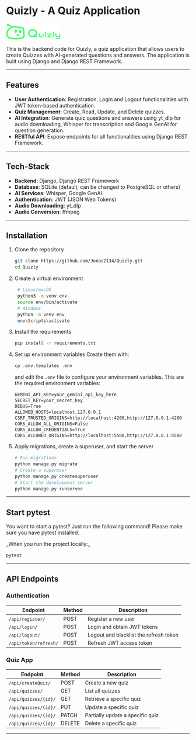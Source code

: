 # Quizly - A Quiz Application

![Quizly Logo](static/logo.png)

This is the backend code for Quizly, a quiz application that allows users to create Quizzes with AI-generated questions and answers. The application is built using Django and Django REST Framework.

---

## Features

- **User Authentication**: Registration, Login and Logout functionalities with JWT token-based authentication.
- **Quiz Management**: Create, Read, Update, and Delete quizzes.
- **AI Integration**: Generate quiz questions and answers using yt_dlp for audio downloading, Whisper for transcription and Google GenAI for question generation.
- **RESTful API**: Expose endpoints for all functionalities using Django REST Framework.

---

## Tech-Stack

- **Backend**: Django, Django REST Framework
- **Database**: SQLite (default, can be changed to PostgreSQL or others)
- **AI Services**: Whisper, Google GenAI
- **Authentication**: JWT (JSON Web Tokens)
- **Audio Downloading**: yt_dlp
- **Audio Conversion**: ffmpeg

---

## Installation

1. Clone the repository

   ```bash
   git clone https://github.com/Jonas2134/Quizly.git
   cd Quizly
   ```

2. Create a virtual environment

   ```bash
    # Linux/macOS
    python3 -m venv env
    source env/bin/activate
    # Windows
    python -m venv env
    env\Scripts\activate
   ```

3. Install the requirements

   ```bash
   pip install -r requirements.txt
   ```

4. Set up environment variables
   Create them with:

   ```bash
   cp .env.templates .env
   ```

   and edit the `.env` file to configure your environment variables.
   This are the required environment variables:

   ```
   GEMINI_API_KEY=your_gemini_api_key_here
   SECRET_KEY=your_secret_key
   DEBUG=True
   ALLOWED_HOSTS=localhost,127.0.0.1
   CSRF_TRUSTED_ORIGINS=http://localhost:4200,http://127.0.0.1:4200
   CORS_ALLOW_ALL_ORIGINS=False
   CORS_ALLOW_CREDENTIALS=True
   CORS_ALLOWED_ORIGINS=http://localhost:5500,http://127.0.0.1:5500
   ```

5. Apply migrations, create a superuser, and start the server

   ```bash
   # Run migrations
   python manage.py migrate
   # Create a superuser
   python manage.py createsuperuser
   # Start the development server
   python manage.py runserver
   ```

---

## Start pytest

You want to start a pytest? Just run the following command! Please make sure you have pytest installed.

\_When you run the project locally:\_

```bash
pytest
```

---

## API Endpoints

### Authentication

| Endpoint              | Method | Description                            |
| --------------------- | ------ | -------------------------------------- |
| `/api/register/`      | POST   | Register a new user                    |
| `/api/login/`         | POST   | Login and obtain JWT tokens            |
| `/api/logout/`        | POST   | Logout and blacklist the refresh token |
| `/api/token/refresh/` | POST   | Refresh JWT access token               |

### Quiz App

| Endpoint             | Method | Description                      |
| -------------------- | ------ | -------------------------------- |
| `/api/createQuiz/`   | POST   | Create a new quiz                |
| `/api/quizzes/`      | GET    | List all quizzes                 |
| `/api/quizzes/{id}/` | GET    | Retrieve a specific quiz         |
| `/api/quizzes/{id}/` | PUT    | Update a specific quiz           |
| `/api/quizzes/{id}/` | PATCH  | Partially update a specific quiz |
| `/api/quizzes/{id}/` | DELETE | Delete a specific quiz           |

---
